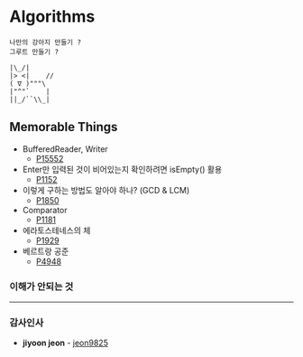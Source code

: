 # Algorithms
```
나만의 강아지 만들기 ? 
그루트 만들기 ?

|\_/|
|> <|    //
( ∇ )"""\
|"^"`    |
||_/``\\_|
```

## Memorable Things
* BufferedReader, Writer
    * [P15552](src/net/acmicpc/출력/P15552.java)
* Enter만 입력된 것이 비어있는지 확인하려면 isEmpty() 활용
    * [P1152](src/net/acmicpc/문자열처리/P1152.java)
* 이렇게 구하는 방법도 알아야 하나? (GCD & LCM)
    * [P1850](src/net/acmicpc/수학/P1850_recursive.java)
* Comparator
    * [P1181](src/net/acmicpc/정렬/P1181_Comparator.java)
* 에라토스테네스의 체
    * [P1929](src/net/acmicpc/수학/P1929_에라토스테네스의체.java)
* 베르트랑 공준
    * [P4948](src/net/acmicpc/수학/P4948_베르트랑공준.java)

### 이해가 안되는 것
    
---

### 감사인사
* **jiyoon jeon** - [jeon9825](https://github.com/jeon9825)
